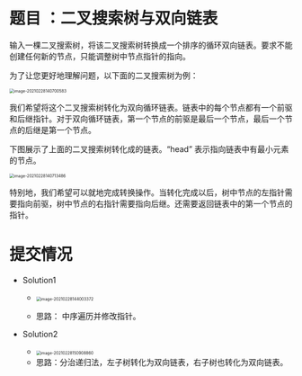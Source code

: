 # 题目 ：二叉搜索树与双向链表

输入一棵二叉搜索树，将该二叉搜索树转换成一个排序的循环双向链表。要求不能创建任何新的节点，只能调整树中节点指针的指向。

 

为了让您更好地理解问题，以下面的二叉搜索树为例：

 <img src="e:\workspaces\leetcode\剑指Offer\36\题目.assets\image-20210228140700583.png" alt="image-20210228140700583" style="zoom:50%;" />

我们希望将这个二叉搜索树转化为双向循环链表。链表中的每个节点都有一个前驱和后继指针。对于双向循环链表，第一个节点的前驱是最后一个节点，最后一个节点的后继是第一个节点。

下图展示了上面的二叉搜索树转化成的链表。“head” 表示指向链表中有最小元素的节点。

 <img src="e:\workspaces\leetcode\剑指Offer\36\题目.assets\image-20210228140713486.png" alt="image-20210228140713486" style="zoom:50%;" />

特别地，我们希望可以就地完成转换操作。当转化完成以后，树中节点的左指针需要指向前驱，树中节点的右指针需要指向后继。还需要返回链表中的第一个节点的指针。





# 提交情况

- Solution1
  
  - <img src="e:\workspaces\leetcode\剑指Offer\36\题目.assets\image-20210228144003372.png" alt="image-20210228144003372" style="zoom:50%;" />
  
  - 思路： 中序遍历并修改指针。
  
- Solution2

  - <img src="e:\workspaces\leetcode\剑指Offer\36\题目.assets\image-20210228150908860.png" alt="image-20210228150908860" style="zoom:50%;" />
  - 思路：分治递归法，左子树转化为双向链表，右子树也转化为双向链表。

  